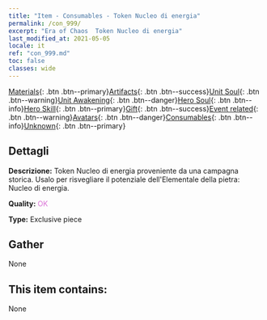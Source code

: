 ```yaml
---
title: "Item - Consumables - Token Nucleo di energia"
permalink: /con_999/
excerpt: "Era of Chaos  Token Nucleo di energia"
last_modified_at: 2021-05-05
locale: it
ref: "con_999.md"
toc: false
classes: wide
---
```

 [Materials](/ItemsIT/){: .btn .btn--primary}[Artifacts](/ItemsIT/Artifacts/){: .btn .btn--success}[Unit Soul](/ItemsIT/UnitSoul/){: .btn .btn--warning}[Unit Awakening](/ItemsIT/UnitAwakening/){: .btn .btn--danger}[Hero Soul](/ItemsIT/HeroSoul/){: .btn .btn--info}[Hero Skill](/ItemsIT/HeroSkill/){: .btn .btn--primary}[Gift](/ItemsIT/Gift/){: .btn .btn--success}[Event related](/ItemsIT/Events/){: .btn .btn--warning}[Avatars](/ItemsIT/Avatars/){: .btn .btn--danger}[Consumables](/ItemsIT/Consumables/){: .btn .btn--info}[Unknown](/ItemsIT/Unknown/){: .btn .btn--primary}

## Dettagli
 **Descrizione:** Token Nucleo di energia proveniente da una campagna storica. Usalo per risvegliare il potenziale dell'Elementale della pietra: Nucleo di energia.

 **Quality:** <span style="color: #DA70D6">OK</span>

 **Type:** Exclusive piece

## Gather

  None

## This item contains:

  None

